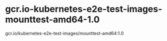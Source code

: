 # gcr.io-kubernetes-e2e-test-images-mounttest-amd64-1.0
gcr.io/kubernetes-e2e-test-images/mounttest-amd64:1.0
